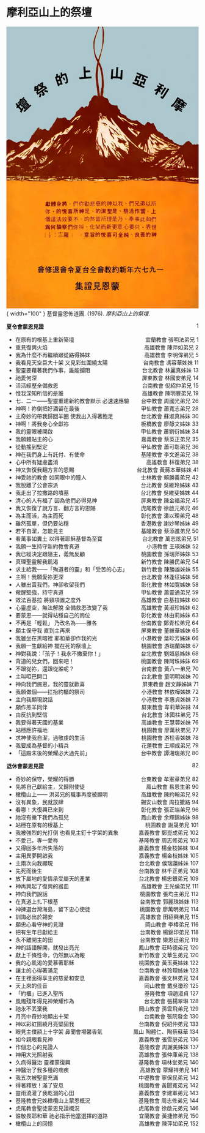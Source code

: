 # 摩利亞山上的祭壇
![](../images/cover/摩利亞山上的祭壇.webp){ width="100" }
基督靈恩佈道團. (1976). *摩利亞山上的祭壇*.

**夏令會蒙恩見證** <span style="float: right;">1</span>

* 在原有的根基上重新築壇 <span style="float: right;">宜蘭教會 張明法弟兄 1</span>
* 重見復興火焰 <span style="float: right;">高雄教會 陳萍如弟兄 2</span>
* 我為什麼不再繼續跟從路得姊妹 <span style="float: right;">高雄教會 李明偉弟兄 5</span>
* 我看見天空巨大十架 又見彩虹圍繞太陽 <span style="float: right;">台南教會 馮容華姊妹 11</span>
* 聖靈要藉著我們作事，誰能攔阻 <span style="float: right;">台北教會 林麗真姊妹 13</span>
* 祂愛何深 <span style="float: right;">屏東教會 林國安弟兄 14</span>
* 活活經歷全備救恩 <span style="float: right;">台南教會 倪紹仲弟兄 15</span>
* 惟我深知所信的是誰 <span style="float: right;">高雄教會 陳明豐弟兄 19</span>
* 七．二一——聖靈重建新約教會默示 必速速應驗 <span style="float: right;">台中教會 周國光弟兄 26</span>
* 神啊！祢倒把好酒留在最後 <span style="float: right;">甲仙教會 蕭寬志弟兄 28</span>
* 主奇妙的帶我歸回羊圈 使我出入得著飽足 <span style="float: right;">台北教會 蘇淑真姊妹 30</span>
* 神啊！將我身心全獻祢 <span style="float: right;">板橋教會 廖靜文姊妹 33</span>
* 我的靈眼被開啟 <span style="float: right;">甲仙教會 蕭劉衍姊妹 34</span>
* 我願體貼主的心 <span style="float: right;">嘉義教會 蔡英正弟兄 35</span>
* 從動搖到堅定 <span style="float: right;">甲仙教會 蕭可彰弟兄 36</span>
* 神在我們身上有託付、有使命 <span style="float: right;">基隆教會 李文進弟兄 38</span>
* 心中所有疑慮盡消 <span style="float: right;">高雄教會 林復弟兄 38</span>
* 神又恢復我翻方言的恩賜 <span style="float: right;">台北教會 黃蔣本華姊妹 41</span>
* 神愛祂的教會 如同眼中的瞳人 <span style="float: right;">士林教會 賴勝義弟兄 42</span>
* 我脫離了公會宗派 <span style="float: right;">台北教會 吳維玲姊妹 43</span>
* 我走出了拉撒路的墳墓 <span style="float: right;">台北教會 吳維斐姊妹 44</span>
* 清心的人有福了 因為他們必得見神 <span style="float: right;">屏東教會 陳金福弟兄 45</span>
* 我又恢復了說方言、翻方言的恩賜 <span style="float: right;">虎尾教會 徐啟元弟兄 46</span>
* 為主而活，為主而死 <span style="float: right;">彰化教會 潘以理弟兄 48</span>
* 雖然孤單，但仍要站穩 <span style="float: right;">香港教會 謝妙琴姊妹 49</span>
* 若不自潔，怎能見主 <span style="float: right;">基隆教會 蔡添進弟兄 50</span>
* 看萬事如糞土 以得著耶穌基督為至寶 <span style="float: right;">台北教會 萬志炫弟兄 51</span>
* 我願一生持守新約教會真道 <span style="float: right;">小港教會 王瑛姊妹 52</span>
* 我已經決定跟隨主，義無反顧 <span style="float: right;">桃園教會 孫瑞萍姊妹 53</span>
* 真理聖靈解我飢渴 <span style="float: right;">新竹教會 陳勝民弟兄 54</span>
* 求主給我——「殉道者的靈」和「受苦的心志」 <span style="float: right;">新竹教會 陳勝雄姊妹 55</span>
* 主啊！我願愛祢更深 <span style="float: right;">台北教會 林逢征姊妹 56</span>
* 人雖出賣我們，神卻收留我們 <span style="float: right;">彰化教會 林如寬姊妹 58</span>
* 儆醒堅強，持守真道 <span style="float: right;">甲仙教會 蕭靈通弟兄 59</span>
* 效法百基拉 將頸項置之度外 <span style="float: right;">高雄教會 白基拉姊妹 60</span>
* 心靈虛空，無法解脫 全備救恩改變了我 <span style="float: right;">高雄教會 黃淑珍姊妹 62</span>
* 要蒙恩——就得站穩自己的崗位 <span style="float: right;">彰化教會 林由莉姊妹 63</span>
* 不再是「輕鬆」 乃改名為——雅各 <span style="float: right;">台南教會 鄭青松弟兄 64</span>
* 願主保守我 直到主再來 <span style="float: right;">屏東教會 董維華姊妹 65</span>
* 我雖坐在黑暗裡 耶和華卻作我的光 <span style="float: right;">小港教會 葉珍芳姊妹 66</span>
* 我願一生獻給神 擺在死的祭壇上 <span style="float: right;">桃園教會 游瑞蘭姊妹 67</span>
* 神對我說：「孩子！我永不撇棄你！」 <span style="float: right;">台北教會 劉姮慈姊妹 68</span>
* 背道的兒女們，回來吧！ <span style="float: right;">桃園教會 陳阿珠姊妹 69</span>
* 不跟從祢，還跟從誰呢？ <span style="float: right;">台南教會 黃八一弟兄 70</span>
* 主叫啞巴開口 <span style="float: right;">台北教會 童明明姊妹 70</span>
* 神向我們施恩，我的靈就歡喜 <span style="float: right;">屏東教會 趙文靜姊妹 71</span>
* 我願做個——扛抬約櫃的祭司 <span style="float: right;">小港教會 林依樺姊妹 72</span>
* 主向我顯現說話 <span style="float: right;">小港教會 李惠貞姊妹 73</span>
* 願作羔羊同伴 <span style="float: right;">屏東教會 韋莉華姊妹 74</span>
* 由反抗到堅信 <span style="float: right;">台北教會 沐國柱弟兄 75</span>
* 我要得著天國的基業 <span style="float: right;">高雄教會 王慧蓉姊妹 76</span>
* 站穩應許福地 <span style="float: right;">桃園教會 廖萬秋弟兄 77</span>
* 求神使我自潔，過敬虔的生活 <span style="float: right;">桃園教會 游桂香姊妹 78</span>
* 我要成為基督的小精兵 <span style="float: right;">花蓮教會 王順成弟兄 79</span>
* 「這殿末後的榮耀必大過先前」 <span style="float: right;">台中教會 譚湘瑞弟兄 80</span>

**退休會蒙恩見證** <span style="float: right;">82</span>

* 奇妙的保守，榮耀的得勝 <span style="float: right;">台東教會 牟憲章弟兄 82</span>
* 先將自己獻給主，又歸附使徒 <span style="float: right;">鳳山教會 易恩生弟 90</span>
* 橄欖山上—— 洪弟兄的職事再度被顯明 <span style="float: right;">高雄教會 陳約翰弟兄 92</span>
* 沒有異象，民就放肆 <span style="float: right;">錫安山教會 周拉撒路 94</span>
* 看哪！大復興已來到 <span style="float: right;">彰化教會 張正端弟兄 96</span>
* 祂沒有撇下我們為孤兒 <span style="float: right;">鳳山教會 余輝錦姊妹 98</span>
* 站穩在原有的根基上 <span style="float: right;">桃園教會 謝晟弟兄 101</span>
* 我被強烈的光打倒 也看見主釘十字架的異象 <span style="float: right;">嘉義教會 鄭崑成弟兄 102</span>
* 不愛己，專一愛祢 <span style="float: right;">基隆教會 周志修弟兄 103</span>
* 又得回多年所失落的 <span style="float: right;">嘉義教會 楊金枝姊妹 104</span>
* 主用異夢開啟我 <span style="float: right;">嘉義教會 楊金枝姊妹 105</span>
* 主兩次向我顯現 <span style="float: right;">台北教會 侯瑞蓮姊妹 107</span>
* 先死而後生 <span style="float: right;">台南教會 林千正弟兄 108</span>
* 放下屬地的愛情承受屬天的產業 <span style="float: right;">台北教會 楊忠銀弟兄 109</span>
* 神再興起了復興的器皿 <span style="float: right;">高雄教會 王光倫弟兄 111</span>
* 神向我們說話 <span style="float: right;">桃園教會 張均主弟兄 112</span>
* 在真道上扎下根基 <span style="float: right;">台南教會 郭麗珠姊妹 113</span>
* 神揀選台灣海島，留下忠心使徒 <span style="float: right;">桃園教會 廖萬明弟兄 114</span>
* 訓誨必出於錫安 <span style="float: right;">高雄教會 田紹興弟兄 115</span>
* 願忠心看守神的見證 <span style="float: right;">岡山教會 李椿弟兄 116</span>
* 把有生年日獻給主 <span style="float: right;">台南教會 楊錦印弟兄 118</span>
* 永不離開主的田 <span style="float: right;">台南教會 欒恩廷弟兄 119</span>
* 神的話語解開，就發出亮光 <span style="float: right;">鳳山教會 莊時德弟兄 120</span>
* 獻上千條性命，仍然無以為報 <span style="float: right;">新竹教會 文華生弟兄 120</span>
* 我的心飢渴的愛慕著耶穌 <span style="float: right;">桃園教會 黃玉英姊妹 122</span>
* 讓主的心得著滿足 <span style="float: right;">台南教會 林玲理姊妹 123</span>
* 在主裡面得享主的慈愛和安息 <span style="float: right;">嘉義教會 張文林弟兄 124</span>
* 天上來的佳音 <span style="float: right;">岡山教會 戴吳瓊珍 125</span>
* 「約櫃」已進入聖所 <span style="float: right;">基隆教會 項趙淑貞 127</span>
* 風燭殘年得見神榮耀作為 <span style="float: right;">台北教會 張楊翠琳 128</span>
* 祂永不丟棄我 <span style="float: right;">岡山教會 孫雲飛弟兄 129</span>
* 月亮中奇妙地顯出十架 <span style="float: right;">台南教會 張阮發金 130</span>
* 神以彩虹圍繞月亮堅固我 <span style="float: right;">台南教會 倪紹仲弟兄 133</span>
* 眼見主僕額上十字架 鼻聞會場馨香氣 <span style="float: right;">鳳山 陶體仁、陶蔡蘇華 134</span>
* 如今親眼看見神 <span style="float: right;">嘉義教會 張雪庭弟兄 136</span>
* 作個忠心的見證人 <span style="float: right;">基隆教會 周謝美姊妹 137</span>
* 神用大光照射我 <span style="float: right;">高雄教會 張仲庫弟兄 138</span>
* 久病得醫治 靈裡蒙復興 <span style="float: right;">基隆教會 項林堂弟兄 140</span>
* 神醫治了我多種的痼疾 <span style="float: right;">高雄教會 覃耀祥弟兄 141</span>
* 我五次被聖靈充滿 <span style="float: right;">中壢教會 寧保民弟兄 142</span>
* 得著釋放！滿了安息 <span style="float: right;">桃園教會 黃聞寬弟兄 142</span>
* 靈雨澆灌了我乾涸的心田 <span style="float: right;">嘉義教會 李建軍弟兄 143</span>
* 基隆教會兄姊橄欖山上蒙恩概況 <span style="float: right;">基隆教會 周志修弟兄 144</span>
* 虎尾教會聖徒蒙恩見證概況 <span style="float: right;">虎尾教會 徐啟元弟兄 146</span>
* 誰敬畏耶和華 祂必指示他當選擇的道路 <span style="float: right;">宜蘭教會 黃捷修弟兄 150</span>
* 橄欖山上的回憶 <span style="float: right;">高雄教會 陳萍如弟兄 152</span>
